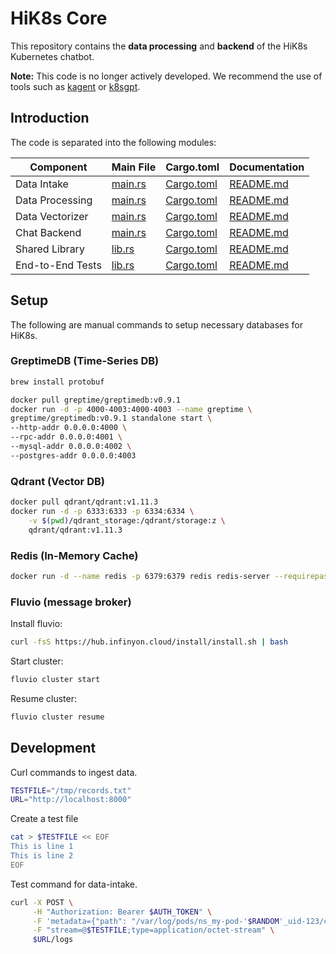 # HiK8s Core

This repository contains the **data processing** and **backend** of the HiK8s Kubernetes chatbot.

**Note:** This code is no longer actively developed. We recommend the use of tools such as [kagent](https://github.com/kagent-dev/kagent) or [k8sgpt](https://github.com/k8sgpt-ai/k8sgpt).

## Introduction

The code is separated into the following modules:

| Component | Main File | Cargo.toml | Documentation |
|-----------|-----------|------------|---------------|
| Data Intake       | [main.rs](./rs/data-intake/src/main.rs)       | [Cargo.toml](./rs/data-intake/Cargo.toml)     | [README.md](./rs/data-intake/README.md)       |
| Data Processing   | [main.rs](./rs/data-processing/src/main.rs)   | [Cargo.toml](./rs/data-processing/Cargo.toml) | [README.md](./rs/data-processing/README.md)   |
| Data Vectorizer   | [main.rs](./rs/data-vectorizer/src/main.rs)   | [Cargo.toml](./rs/data-vectorizer/Cargo.toml) | [README.md](./rs/data-vectorizer/README.md)   |
| Chat Backend      | [main.rs](./rs/chat-backend/src/main.rs)      | [Cargo.toml](./rs/chat-backend/Cargo.toml)    | [README.md](./rs/chat-backend/README.md)      |
| Shared Library    | [lib.rs](./rs/shared/src/lib.rs)              | [Cargo.toml](./rs/shared/Cargo.toml)          | [README.md](./rs/shared/README.md)            |
| End-to-End Tests  | [lib.rs](./rs/tests/src/lib.rs)               | [Cargo.toml](./rs/tests/Cargo.toml)           | [README.md](./rs/tests/README.md)             |

## Setup

The following are manual commands to setup necessary databases for HiK8s.

### GreptimeDB (Time-Series DB)

```bash
brew install protobuf
```

```bash
docker pull greptime/greptimedb:v0.9.1
docker run -d -p 4000-4003:4000-4003 --name greptime \
greptime/greptimedb:v0.9.1 standalone start \
--http-addr 0.0.0.0:4000 \
--rpc-addr 0.0.0.0:4001 \
--mysql-addr 0.0.0.0:4002 \
--postgres-addr 0.0.0.0:4003
```

### Qdrant (Vector DB)

```bash
docker pull qdrant/qdrant:v1.11.3
docker run -d -p 6333:6333 -p 6334:6334 \
    -v $(pwd)/qdrant_storage:/qdrant/storage:z \
    qdrant/qdrant:v1.11.3
```

### Redis (In-Memory Cache)

```bash
docker run -d --name redis -p 6379:6379 redis redis-server --requirepass $REDIS_PASSWORD
```

### Fluvio (message broker)

Install fluvio:

```bash
curl -fsS https://hub.infinyon.cloud/install/install.sh | bash
```

Start cluster:

```bash
fluvio cluster start
```

Resume cluster:

```bash
fluvio cluster resume
```

## Development

Curl commands to ingest data.

```bash
TESTFILE="/tmp/records.txt"
URL="http://localhost:8000"
```

Create a test file

```bash
cat > $TESTFILE << EOF
This is line 1
This is line 2
EOF
```

Test command for data-intake.

```bash
curl -X POST \
     -H "Authorization: Bearer $AUTH_TOKEN" \
     -F 'metadata={"path": "/var/log/pods/ns_my-pod-'$RANDOM'_uid-123/container", "file": "file_name_value"};type=application/json' \
     -F "stream=@$TESTFILE;type=application/octet-stream" \
     $URL/logs
```
